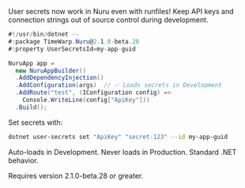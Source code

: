 User secrets now work in Nuru even with runfiles! Keep API keys and connection strings out of source control during development.

```csharp
#!/usr/bin/dotnet --
#:package TimeWarp.Nuru@2.1.0-beta.28
#:property UserSecretsId=my-app-guid

NuruApp app =
  new NuruAppBuilder()
  .AddDependencyInjection()
  .AddConfiguration(args)  // ✅ Loads secrets in Development
  .AddRoute("test", (IConfiguration config) =>
    Console.WriteLine(config["ApiKey"]))
  .Build();
```

Set secrets with:
```bash
dotnet user-secrets set "ApiKey" "secret-123" --id my-app-guid
```

Auto-loads in Development. Never loads in Production. Standard .NET behavior.

Requires version 2.1.0-beta.28 or greater.